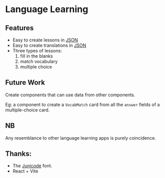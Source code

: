 # Language Learning

## Features

* Easy to create lessons in [JSON](lessons.json)
* Easy to create translations in [JSON](app.config.json)
* Three types of lessons:
    1. fill in the blanks
    1. match vocabulary
    1. multiple choice

## Future Work

Create components that can use data from other components.

Eg: a component to create a `VocabMatch` card from all the `answer` fields of a multiple-choice card.

## NB

Any resemblance to other language learning apps  is purely coincidence. 

## Thanks:

* The [Junicode](https://github.com/psb1558/Junicode-font/releases/tag/v2.211) font.
* React + Vite

